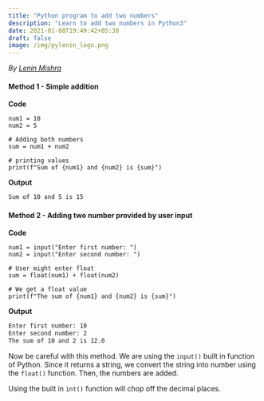 ```yaml
---
title: "Python program to add two numbers"
description: "Learn to add two numbers in Python3"
date: 2021-01-08T19:49:42+05:30
draft: false
image: /img/pylenin_logo.png
---
```

<div class="sharethis-inline-follow-buttons"></div>

*By [Lenin Mishra](https://www.pylenin.com/authors/#lenin-mishra)*

#### Method 1 - Simple addition

**Code**

```python3
num1 = 10
num2 = 5
  
# Adding both numbers 
sum = num1 + num2 
  
# printing values 
print(f"Sum of {num1} and {num2} is {sum}") 
```

**Output**

```bash
Sum of 10 and 5 is 15
```

#### Method 2 - Adding two number provided by user input

**Code**

```python3
num1 = input("Enter first number: ")
num2 = input("Enter second number: ")

# User might enter float
sum = float(num1) + float(num2)

# We get a float value
print(f"The sum of {num1} and {num2} is {sum}")
```

**Output**

```bash
Enter first number: 10
Enter second number: 2
The sum of 10 and 2 is 12.0
```

Now be careful with this method. We are using the `input()` built in function of Python. Since it returns a string, we convert the string into number using the `float()` function. Then, the numbers are added.

Using the built in `int()` function will chop off the decimal places.

